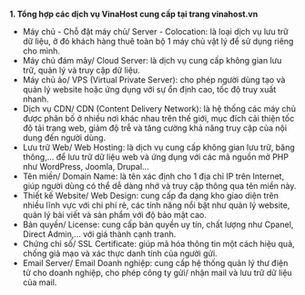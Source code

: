 **1. Tổng hợp các dịch vụ VinaHost cung cấp tại trang vinahost.vn**

- Máy chủ - Chỗ đặt máy chủ/ Server - Colocation: là loại dịch vụ lưu trữ dữ liệu, ở đó khách hàng thuê toàn bộ 1 máy chủ vật lý để sử dụng riêng cho mình.
- Máy chủ đám mây/ Cloud Server: là dịch vụ cung cấp không gian lưu trữ, quản lý và truy cập dữ liệu.
- Máy chủ ảo/ VPS (Virtual Private Server): cho phép người dùng tạo và quản lý website hoặc ứng dụng với sự ổn định cao, tốc độ truy xuất nhanh.
- Dịch vụ CDN/ CDN (Content Delivery Network): là hệ thống các máy chủ được phân bố ở nhiều nơi khác nhau trên thế giới, mục đích cải thiện tốc độ tải trang web, giảm độ trễ và tăng cường khả năng truy cập của nội dung đến người dùng.
- Lưu trữ Web/ Web Hosting: là dịch vụ cung cấp không gian lưu trữ, băng thông,... để lưu trữ dữ liệu web và ứng dụng với các mã nguồn mở PHP như WordPress, Joomla, Drupal...
- Tên miền/ Domain Name: là tên xác định cho 1 địa chỉ IP trên Internet, giúp người dùng có thể dễ dàng nhớ và truy cập thông qua tên miền này.
- Thiết kế Website/ Web Design: cung cấp đa dạng kho giao diện trên nhiều lĩnh vực với chi phí rẻ, các tính năng nổi bật như quản lý website, quản lý bài viết và sản phẩm với độ bảo mật cao.
- Bản quyền/ License: cung cấp bản quyền uy tín, chất lượng như Cpanel, Direct Admin,... với giá thành cạnh tranh.
- Chứng chỉ số/ SSL Certificate: giúp mã hóa thông tin một cách hiệu quả, chống giả mạo và xác thực danh tính của người gửi.
- Email Server/ Email Doanh nghiệp: cung cấp hệ thống quản lý thư điện tử cho doanh nghiệp, cho phép công ty gửi/ nhận mail và lưu trữ dữ liệu của mail.



